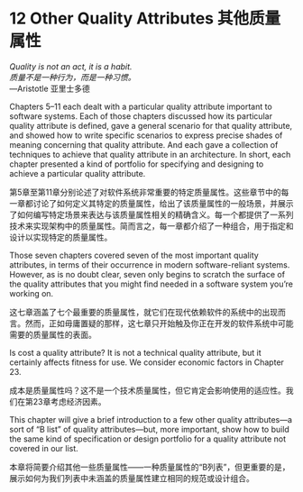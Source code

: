 12 Other Quality Attributes 其他质量属性
===

<!--https://blog.csdn.net/susemm/article/details/122770710-->

_Quality is not an act, it is a habit._  
_质量不是一种行为，而是一种习惯。_  
—Aristotle 亚里士多德

Chapters 5–11 each dealt with a particular quality attribute important to software systems. Each of those chapters discussed how its particular quality attribute is defined, gave a general scenario for that quality attribute, and showed how to write specific scenarios to express precise shades of meaning concerning that quality attribute. And each gave a collection of techniques to achieve that quality attribute in an architecture. In short, each chapter presented a kind of portfolio for specifying and designing to achieve a particular quality attribute.

第5章至第11章分别论述了对软件系统非常重要的特定质量属性。这些章节中的每一章都讨论了如何定义其特定的质量属性，给出了该质量属性的一般场景，并展示了如何编写特定场景来表达与该质量属性相关的精确含义。每一个都提供了一系列技术来实现架构中的质量属性。简而言之，每一章都介绍了一种组合，用于指定和设计以实现特定的质量属性。

Those seven chapters covered seven of the most important quality attributes, in terms of their occurrence in modern software-reliant systems. However, as is no doubt clear, seven only begins to scratch the surface of the quality attributes that you might find needed in a software system you’re working on.

这七章涵盖了七个最重要的质量属性，就它们在现代依赖软件的系统中的出现而言。然而，正如毋庸置疑的那样，这七章只开始触及你正在开发的软件系统中可能需要的质量属性的表面。

Is cost a quality attribute? It is not a technical quality attribute, but it certainly affects fitness for use. We consider economic factors in Chapter 23.

成本是质量属性吗？这不是一个技术质量属性，但它肯定会影响使用的适应性。我们在第23章考虑经济因素。

This chapter will give a brief introduction to a few other quality attributes—a sort of “B list” of quality attributes—but, more important, show how to build the same kind of specification or design portfolio for a quality attribute not covered in our list.

本章将简要介绍其他一些质量属性——一种质量属性的“B列表”，但更重要的是，展示如何为我们列表中未涵盖的质量属性建立相同的规范或设计组合。
